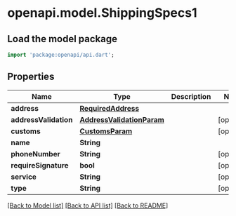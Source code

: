 # openapi.model.ShippingSpecs1

## Load the model package
```dart
import 'package:openapi/api.dart';
```

## Properties
Name | Type | Description | Notes
------------ | ------------- | ------------- | -------------
**address** | [**RequiredAddress**](RequiredAddress.md) |  | 
**addressValidation** | [**AddressValidationParam**](AddressValidationParam.md) |  | [optional] 
**customs** | [**CustomsParam**](CustomsParam.md) |  | [optional] 
**name** | **String** |  | 
**phoneNumber** | **String** |  | [optional] 
**requireSignature** | **bool** |  | [optional] 
**service** | **String** |  | [optional] 
**type** | **String** |  | [optional] 

[[Back to Model list]](../README.md#documentation-for-models) [[Back to API list]](../README.md#documentation-for-api-endpoints) [[Back to README]](../README.md)


